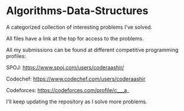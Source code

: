 # Algorithms-Data-Structures
A categorized collection of interesting problems I've solved.

All files have a link at the top for access to the problems.

All my submissions can be found at different competitive programming profiles: 

SPOJ: https://www.spoj.com/users/coderaashir/

Codechef: https://www.codechef.com/users/coderaashir

Codeforces: https://codeforces.com/profile/c___a_

I'll keep updating the repository as I solve more problems.
